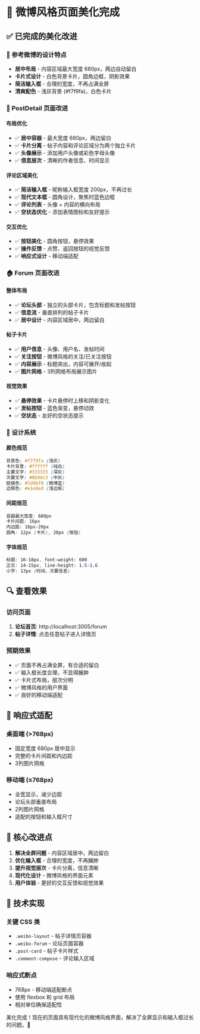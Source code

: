 # 🎨 微博风格页面美化完成

## ✅ 已完成的美化改进

### 📱 参考微博的设计特点
- **居中布局** - 内容区域最大宽度 680px，两边自动留白
- **卡片式设计** - 白色背景卡片，圆角边框，阴影效果
- **简洁输入框** - 合理的宽度，不再占满全屏
- **清爽配色** - 浅灰背景 (#f7f9fa)，白色卡片

### 🔄 PostDetail 页面改进

#### 布局优化
- ✅ **居中容器** - 最大宽度 680px，两边留白
- ✅ **卡片分离** - 帖子内容和评论区域分为两个独立卡片
- ✅ **头像展示** - 添加用户头像或彩色字母头像
- ✅ **信息层次** - 清晰的作者信息、时间显示

#### 评论区域美化
- ✅ **简洁输入框** - 昵称输入框宽度 200px，不再过长
- ✅ **现代文本框** - 圆角设计，聚焦时蓝色边框
- ✅ **评论列表** - 头像 + 内容的横向布局
- ✅ **空状态优化** - 添加表情图标和友好提示

#### 交互优化
- ✅ **按钮美化** - 圆角按钮，悬停效果
- ✅ **操作反馈** - 点赞、返回按钮的视觉反馈
- ✅ **响应式设计** - 移动端适配

### 🏠 Forum 页面改进

#### 整体布局
- ✅ **论坛头部** - 独立的头部卡片，包含标题和发帖按钮
- ✅ **信息流** - 垂直排列的帖子卡片
- ✅ **居中设计** - 内容区域居中，两边留白

#### 帖子卡片
- ✅ **用户信息** - 头像、用户名、发帖时间
- ✅ **关注按钮** - 微博风格的关注/已关注按钮
- ✅ **内容展示** - 标题突出，内容可展开/收起
- ✅ **图片网格** - 3列网格布局展示图片

#### 视觉效果
- ✅ **悬停效果** - 卡片悬停时上移和阴影变化
- ✅ **发帖按钮** - 蓝色渐变，悬停动效
- ✅ **空状态** - 友好的空状态提示

### 🎨 设计系统

#### 颜色规范
```css
背景色: #f7f9fa (浅灰)
卡片背景: #ffffff (纯白)
主要文字: #333333 (深灰)
次要文字: #8b9dc3 (中灰)
链接色: #1d9bf0 (微博蓝)
边框色: #e1e8ed (浅边框)
```

#### 间距规范
```css
容器最大宽度: 680px
卡片间距: 16px
内边距: 16px-20px
圆角: 12px (卡片), 20px (按钮)
```

#### 字体规范
```css
标题: 16-18px, font-weight: 600
正文: 14-15px, line-height: 1.5-1.6
小字: 13px (时间、次要信息)
```

## 🔍 查看效果

### 访问页面
1. **论坛首页**: http://localhost:3005/forum
2. **帖子详情**: 点击任意帖子进入详情页

### 预期效果
- ✅ 页面不再占满全屏，有合适的留白
- ✅ 输入框长度合理，不显得臃肿
- ✅ 卡片式布局，层次分明
- ✅ 微博风格的用户界面
- ✅ 良好的移动端适配

## 📱 响应式适配

### 桌面端 (>768px)
- 固定宽度 680px 居中显示
- 完整的卡片间距和内边距
- 3列图片网格

### 移动端 (≤768px)
- 全宽显示，减少边距
- 论坛头部垂直布局
- 2列图片网格
- 适配的按钮和输入框尺寸

## 🎯 核心改进点

1. **解决全屏问题** - 内容区域居中，两边留白
2. **优化输入框** - 合理的宽度，不再臃肿
3. **提升视觉层次** - 卡片分离，信息清晰
4. **现代化设计** - 微博风格的界面元素
5. **用户体验** - 更好的交互反馈和视觉效果

## 🔧 技术实现

### 关键 CSS 类
- `.weibo-layout` - 帖子详情页容器
- `.weibo-forum` - 论坛页面容器
- `.post-card` - 帖子卡片样式
- `.comment-compose` - 评论输入区域

### 响应式断点
- 768px - 移动端适配断点
- 使用 flexbox 和 grid 布局
- 相对单位确保适配性

美化完成！现在的页面具有现代化的微博风格界面，解决了全屏显示和输入框过长的问题。🎉